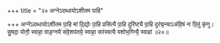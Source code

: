 +++
title = "२० अग्नेऽदब्धायोऽशीतम पाहि"

+++
अग्ने॑ऽदब्धायोऽशीतम पा॒हि मा॑ दि॒द्योः पा॒हि प्रसि॑त्यै पा॒हि दुरि॑ष्ट्यै पा॒हि दुर॑द्म॒न्याऽअ॑वि॒षं नः॑ पि॒तुं कृ॑णु। सु॒षदा॒ योनौ॒ स्वाहा॒ वाड॒ग्नये॑ संवे॒शप॑तये॒ स्वाहा॒ सर॑स्वत्यै यशोभ॒गिन्यै॒ स्वाहा॑ ॥२०॥